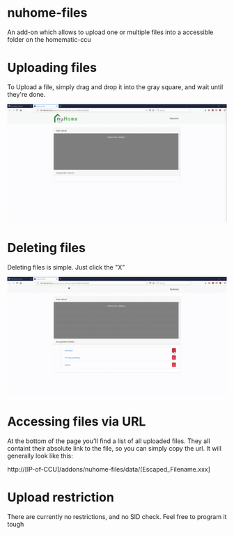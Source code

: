 # nuhome-files
An add-on which allows to upload one or multiple files into a accessible folder on the homematic-ccu

# Uploading files
To Upload a file, simply drag and drop it into the gray square, and wait until they're done.

![upload](/img/upload.gif "upload")

# Deleting files
Deleting files is simple. Just click the "X"

![delete](/img/delete.gif "delete")

# Accessing files via URL
At the bottom of the page you'll find a list of all uploaded files. 
They all containt their absolute link to the file, so you can simply copy the url.
It will generally look like this:

http://[IP-of-CCU]/addons/nuhome-files/data/[Escaped_Filename.xxx]

# Upload restriction
There are currently no restrictions, and no SID check. Feel free to program it tough


